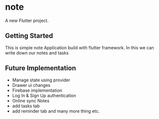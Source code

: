 # note

A new Flutter project.

## Getting Started

This is simple note Application build with flutter framework.
In this we can write down our notes and tasks


## Future Implementation
 * Manage state using provider
 * Drawer ui changes 
 * Firebase implementation
 * Log In & Sign Up authentication
 * Online sync Notes
 * add tasks tab 
 * add reminder tab
and many more thing etc.